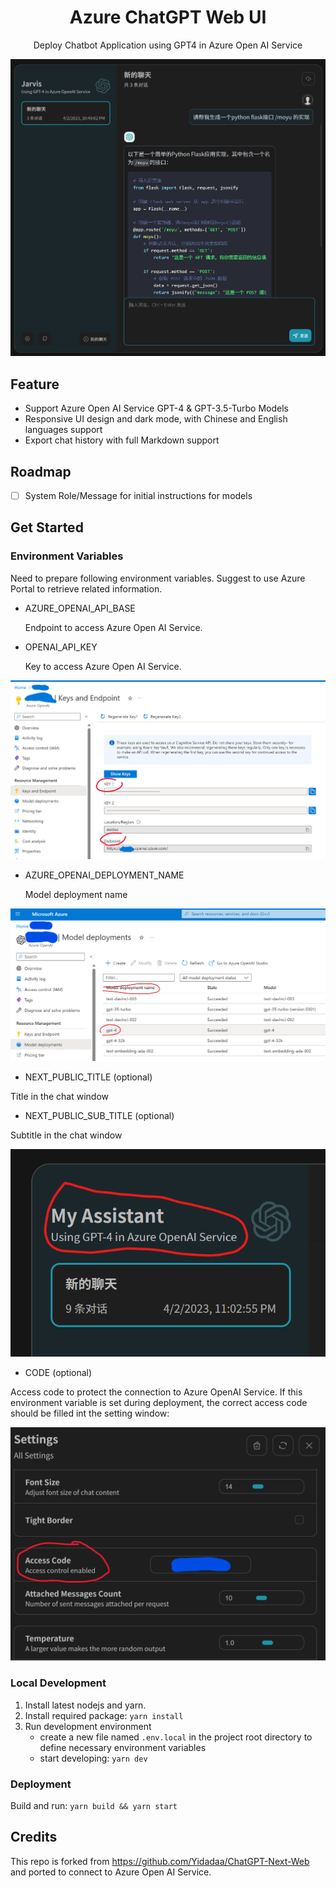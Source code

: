 <div align="center">
<h1 align="center">Azure ChatGPT Web UI</h1>

Deploy Chatbot Application using GPT4 in Azure Open AI Service

![UI](./static/cover.png)

</div>

## Feature

- Support Azure Open AI Service GPT-4 & GPT-3.5-Turbo Models
- Responsive UI design and dark mode, with Chinese and English languages support
- Export chat history with full Markdown support

## Roadmap
- [ ] System Role/Message for initial instructions for models


## Get Started

### Environment Variables

Need to prepare following environment variables. Suggest to use Azure Portal to retrieve related information.

- AZURE_OPENAI_API_BASE

   Endpoint to access Azure Open AI Service.

- OPENAI_API_KEY

   Key to access Azure Open AI Service.

![endpoint and key](static/env-endpoint.png)

- AZURE_OPENAI_DEPLOYMENT_NAME

   Model deployment name

![model](static/env-model.png)


- NEXT_PUBLIC_TITLE (optional)

Title in the chat window

- NEXT_PUBLIC_SUB_TITLE (optional)

Subtitle in the chat window

![title](static/env-title.png)

- CODE (optional)

Access code to protect the connection to Azure OpenAI Service. If this environment variable is set during deployment, the correct access code should be filled int the setting window:

![code](static/env-code.png)

### Local Development 

1. Install latest nodejs and yarn.
2. Install required package: `yarn install`
3. Run development environment
   - create a new file named `.env.local` in the project root directory to define necessary environment variables
   - start developing: `yarn dev`

### Deployment
Build and run: `yarn build && yarn start`


## Credits
This repo is forked from https://github.com/Yidadaa/ChatGPT-Next-Web and ported to connect to Azure Open AI Service.